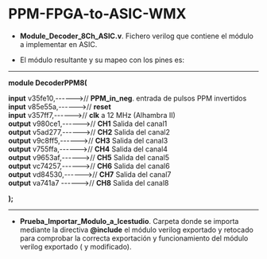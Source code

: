 # PPM-FPGA-to-ASIC-WMX  

* **Module_Decoder_8Ch_ASIC.v**. Fichero verilog que contiene el módulo a implementar en ASIC.

* El módulo resultante y su mapeo con los pines es:

---

**module DecoderPPM8(**     

 **input** v35fe10,------>// **PPM_in_neg**. entrada de pulsos PPM invertidos  
 **input** v85e55a,------>// **reset**  
 **input** v357ff7,------>// **clk**   a  12 MHz (Alhambra II)  
 **output** v980ce1,------>// **CH1**   Salida del canal1  
 **output** v5ad277,------>// **CH2**   Salida del canal2  
 **output** v9c8ff5,------>// **CH3**   Salida del canal3    
 **output** v755ffa,------>// **CH4**   Salida del canal4  
 **output** v9653af,------>// **CH5**   Salida del canal5  
 **output** vc74257,------>// **CH6**   Salida del canal6  
 **output** vd84530,------>// **CH7**   Salida del canal7  
 **output** va741a7 ------>// **CH8**   Salida del canal8  
   
 **);**
 
 ---
 
 * **Prueba_Importar_Modulo_a_Icestudio**. Carpeta donde se importa mediante la directiva **@include** el módulo verilog exportado y retocado para comprobar la correcta exportación y funcionamiento del módulo verilog exportado ( y modificado).
 
